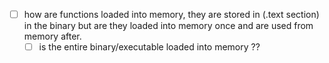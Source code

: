 - [ ] how are functions loaded into memory, they are stored in (.text section) in the binary but are they loaded into memory once and are used from memory after.
    - [ ] is the entire binary/executable loaded into memory ??
